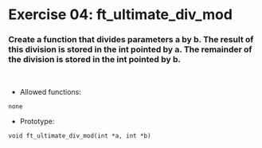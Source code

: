 # Exercise 04: ft_ultimate_div_mod

### Create a function that divides parameters a by b. The result of this division is stored in the int pointed by a. The remainder of the division is stored in the int pointed by b.
<br>

- Allowed functions:
```
none
```

- Prototype: 
```
void ft_ultimate_div_mod(int *a, int *b)
```
